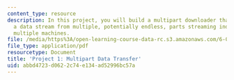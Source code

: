 ```yaml
---
content_type: resource
description: In this project, you will build a multipart downloader that assembles
  a data stream from multiple, potentially endless, parts streaming individually from
  multiple machines.
file: /media/https%3A/open-learning-course-data-rc.s3.amazonaws.com/6-005-elements-of-software-construction-fall-2008/abbd4723d0622c74e134ad52996bc57a_MIT6_005f08_project01.pdf
file_type: application/pdf
resourcetype: Document
title: 'Project 1: Multipart Data Transfer'
uid: abbd4723-d062-2c74-e134-ad52996bc57a
---
```

